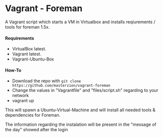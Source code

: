 # Vagrant - Foreman

A Vagrant script which starts a VM in Virtualbox and installs reqiurements / tools for foreman 1.5x. 

#### Requirements 

* VirtualBox latest.
* Vagrant latest. 
* Vagrant-Ubuntu-Box

#### How-To

* Download the repo with ```git clone https://github.com/masterzion/vagrant-foreman```
* Change the values in "Vagrantfile" and "files/script.sh" regarding to your network
* vagrant up

This will spawn a Ubuntu-Virtual-Machine and will install all needed tools & dependencies for Foreman.

The information regarding the instalation will be present in the "message of the day" showed after the login